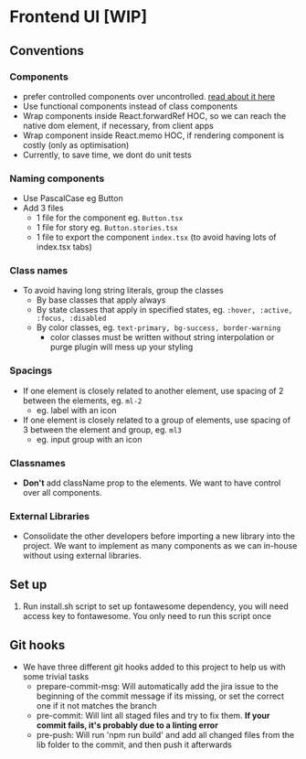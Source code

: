 # Frontend UI [WIP]

## Conventions

### Components
- prefer controlled components over uncontrolled. [read about it here](https://reactjs.org/docs/forms.html#controlled-components)
- Use functional components instead of class components
- Wrap components inside React.forwardRef HOC, so we can reach the native dom element, if necessary, from client apps
- Wrap component inside React.memo HOC, if rendering component is costly (only as optimisation)
- Currently, to save time, we dont do unit tests

### Naming components
- Use PascalCase eg Button
- Add 3 files
  - 1 file for the component eg. ``Button.tsx``
  - 1 file for story eg. ``Button.stories.tsx``
  - 1 file to export the component ``index.tsx`` (to avoid having lots of index.tsx tabs)
  
### Class names
- To avoid having long string literals, group the classes
  - By base classes that apply always
  - By state classes that apply in specified states, eg. ``:hover, :active, :focus, :disabled``
  - By color classes, eg. ``text-primary, bg-success, border-warning``
    - color classes must be written without string interpolation or purge plugin will mess up your styling

### Spacings
- If one element is closely related to another element, use spacing of 2 between the elements, eg. ``ml-2``
  - eg. label with an icon 
- If one element is closely related to a group of elements, use spacing of 3 between the element and group, eg. ``ml3``
  - eg. input group with an icon
  
### Classnames
- **Don't** add className prop to the elements. We want to have control over all components.

### External Libraries
- Consolidate the other developers before importing a new library into the project. We want to implement as many components as we can in-house without using external libraries. 

## Set up

1. Run install.sh script to set up fontawesome dependency, you will need access key to fontawesome. You only need to run this script once

## Git hooks
- We have three different git hooks added to this project to help us with some trivial tasks
  - prepare-commit-msg: Will automatically add the jira issue to the beginning of the commit message if its missing, or set the correct one if it not matches the branch
  - pre-commit: Will lint all staged files and try to fix them. **If your commit fails, it's probably due to a linting error**
  - pre-push: Will run 'npm run build' and add all changed files from the lib folder to the commit, and then push it afterwards


